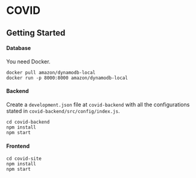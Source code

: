 # COVID

## Getting Started

#### Database
You need Docker.

```
docker pull amazon/dynamodb-local
docker run -p 8000:8000 amazon/dynamodb-local
```

#### Backend

Create a `development.json` file at `covid-backend` with all the configurations stated in `covid-backend/src/config/index.js`.

```
cd covid-backend
npm install
npm start
```

#### Frontend

```
cd covid-site
npm install
npm start
```